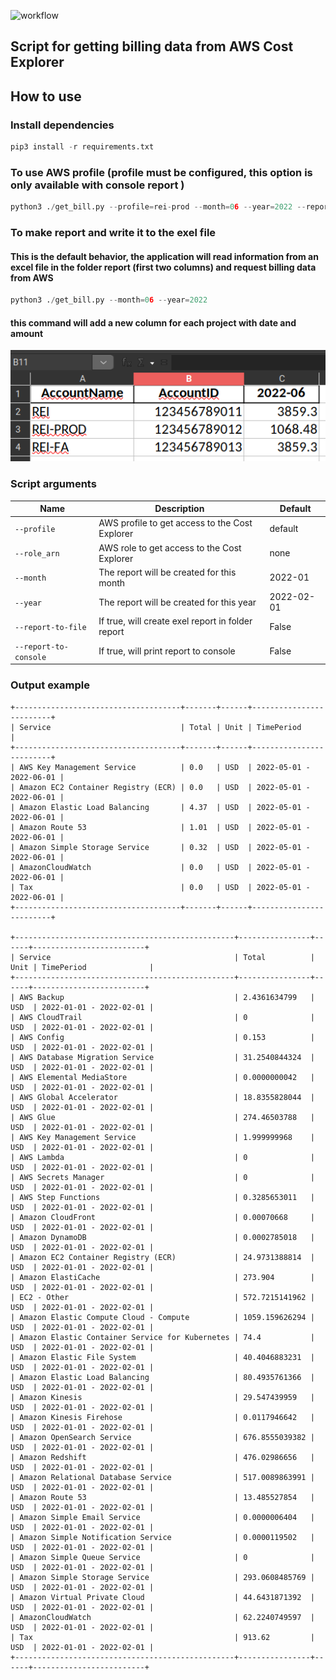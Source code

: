 ![workflow](https://github.com/ei-roslyakov/get_bill_data/actions/workflows/tests.yml/badge.svg)
## Script for getting billing data from AWS Cost Explorer  
## How to use  
### Install dependencies

```python
pip3 install -r requirements.txt 
```
### To use AWS profile (profile must be configured, this option is only available with console report )
```python
python3 ./get_bill.py --profile=rei-prod --month=06 --year=2022 --report-to-console --no-report-to-file
```

### To make report and write it to the exel file
#### This is the default behavior, the application will read information from an excel file in the folder report (first two columns) and request billing data from AWS
```python
python3 ./get_bill.py --month=06 --year=2022
```
#### this command will add a new column for each project with date and amount
![report](/files/report.jpg "report")

### Script arguments
| Name         | Description                                       | Default    |
|--------------|---------------------------------------------------|------------|
| `--profile`  | AWS profile to get access to the Cost Explorer    | default    |
| `--role_arn` | AWS role to get access to the Cost Explorer       | none       |
| `--month`    | The report will be created for this month         | 2022-01    |
| `--year`     | The report will be created for this year          | 2022-02-01 |
| `--report-to-file`   | If true, will create exel report in folder report | False      |
| `--report-to-console`   | If true, will print report to console             | False      |


### Output example
```
+-------------------------------------+-------+------+-------------------------+
| Service                             | Total | Unit | TimePeriod              |
+-------------------------------------+-------+------+-------------------------+
| AWS Key Management Service          | 0.0   | USD  | 2022-05-01 - 2022-06-01 |
| Amazon EC2 Container Registry (ECR) | 0.0   | USD  | 2022-05-01 - 2022-06-01 |
| Amazon Elastic Load Balancing       | 4.37  | USD  | 2022-05-01 - 2022-06-01 |
| Amazon Route 53                     | 1.01  | USD  | 2022-05-01 - 2022-06-01 |
| Amazon Simple Storage Service       | 0.32  | USD  | 2022-05-01 - 2022-06-01 |
| AmazonCloudWatch                    | 0.0   | USD  | 2022-05-01 - 2022-06-01 |
| Tax                                 | 0.0   | USD  | 2022-05-01 - 2022-06-01 |
+-------------------------------------+-------+------+-------------------------+

+-------------------------------------------------+----------------+------+-------------------------+
| Service                                         | Total          | Unit | TimePeriod              |
+-------------------------------------------------+----------------+------+-------------------------+
| AWS Backup                                      | 2.4361634799   | USD  | 2022-01-01 - 2022-02-01 |
| AWS CloudTrail                                  | 0              | USD  | 2022-01-01 - 2022-02-01 |
| AWS Config                                      | 0.153          | USD  | 2022-01-01 - 2022-02-01 |
| AWS Database Migration Service                  | 31.2540844324  | USD  | 2022-01-01 - 2022-02-01 |
| AWS Elemental MediaStore                        | 0.0000000042   | USD  | 2022-01-01 - 2022-02-01 |
| AWS Global Accelerator                          | 18.8355828044  | USD  | 2022-01-01 - 2022-02-01 |
| AWS Glue                                        | 274.46503788   | USD  | 2022-01-01 - 2022-02-01 |
| AWS Key Management Service                      | 1.999999968    | USD  | 2022-01-01 - 2022-02-01 |
| AWS Lambda                                      | 0              | USD  | 2022-01-01 - 2022-02-01 |
| AWS Secrets Manager                             | 0              | USD  | 2022-01-01 - 2022-02-01 |
| AWS Step Functions                              | 0.3285653011   | USD  | 2022-01-01 - 2022-02-01 |
| Amazon CloudFront                               | 0.00070668     | USD  | 2022-01-01 - 2022-02-01 |
| Amazon DynamoDB                                 | 0.0002785018   | USD  | 2022-01-01 - 2022-02-01 |
| Amazon EC2 Container Registry (ECR)             | 24.9731388814  | USD  | 2022-01-01 - 2022-02-01 |
| Amazon ElastiCache                              | 273.904        | USD  | 2022-01-01 - 2022-02-01 |
| EC2 - Other                                     | 572.7215141962 | USD  | 2022-01-01 - 2022-02-01 |
| Amazon Elastic Compute Cloud - Compute          | 1059.159626294 | USD  | 2022-01-01 - 2022-02-01 |
| Amazon Elastic Container Service for Kubernetes | 74.4           | USD  | 2022-01-01 - 2022-02-01 |
| Amazon Elastic File System                      | 40.4046883231  | USD  | 2022-01-01 - 2022-02-01 |
| Amazon Elastic Load Balancing                   | 80.4935761366  | USD  | 2022-01-01 - 2022-02-01 |
| Amazon Kinesis                                  | 29.547439959   | USD  | 2022-01-01 - 2022-02-01 |
| Amazon Kinesis Firehose                         | 0.0117946642   | USD  | 2022-01-01 - 2022-02-01 |
| Amazon OpenSearch Service                       | 676.8555039382 | USD  | 2022-01-01 - 2022-02-01 |
| Amazon Redshift                                 | 476.02986656   | USD  | 2022-01-01 - 2022-02-01 |
| Amazon Relational Database Service              | 517.0089863991 | USD  | 2022-01-01 - 2022-02-01 |
| Amazon Route 53                                 | 13.485527854   | USD  | 2022-01-01 - 2022-02-01 |
| Amazon Simple Email Service                     | 0.0000006404   | USD  | 2022-01-01 - 2022-02-01 |
| Amazon Simple Notification Service              | 0.0000119502   | USD  | 2022-01-01 - 2022-02-01 |
| Amazon Simple Queue Service                     | 0              | USD  | 2022-01-01 - 2022-02-01 |
| Amazon Simple Storage Service                   | 293.0608485769 | USD  | 2022-01-01 - 2022-02-01 |
| Amazon Virtual Private Cloud                    | 44.6431871392  | USD  | 2022-01-01 - 2022-02-01 |
| AmazonCloudWatch                                | 62.2240749597  | USD  | 2022-01-01 - 2022-02-01 |
| Tax                                             | 913.62         | USD  | 2022-01-01 - 2022-02-01 |
+-------------------------------------------------+----------------+------+-------------------------+
```